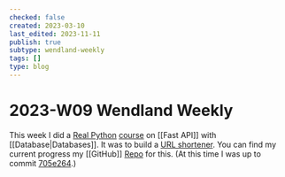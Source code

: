 ```yaml
---
checked: false
created: 2023-03-10
last_edited: 2023-11-11
publish: true
subtype: wendland-weekly
tags: []
type: blog
---
```

# 2023-W09 Wendland Weekly

This week I did a [Real Python](https://realpython.com/) [course](https://realpython.com/courses/url-shortener-fastapi/) on [[Fast API]] with [[Database|Databases]]. It was to build a [URL shortener](https://realpython.com/courses/url-shortener-fastapi/). You can find my current progress my [[GitHub]] [Repo](https://github.com/AlexWendland/fastAPI-test) for this. (At this time I was up to commit [705e264](https://github.com/AlexWendland/fastAPI-test/commit/705e2642a5592a8323b71048cbed856efcc48001).)

